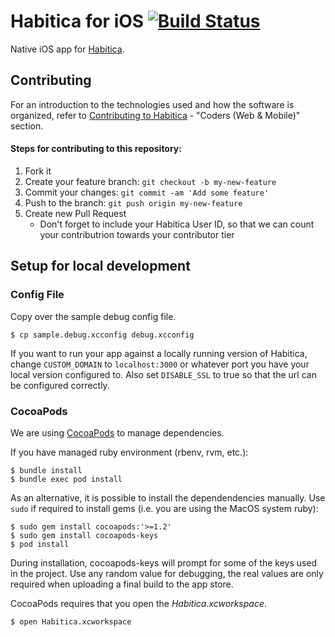# Habitica for iOS [![Build Status](https://travis-ci.org/HabitRPG/habitica-ios.svg?branch=master)](https://travis-ci.org/HabitRPG/habitica-ios)

Native iOS app for [Habitica](https://habitica.com/).

## Contributing

For an introduction to the technologies used and how the software is organized, refer to [Contributing to Habitica](http://habitica.wikia.com/wiki/Contributing_to_Habitica#Coders_.28Web_.26_Mobile.29) - "Coders (Web & Mobile)" section.

#### Steps for contributing to this repository:

1. Fork it
2. Create your feature branch: `git checkout -b my-new-feature`
3. Commit your changes: `git commit -am 'Add some feature'`
4. Push to the branch: `git push origin my-new-feature`
5. Create new Pull Request
   * Don't forget to include your Habitica User ID, so that we can count your contributrion towards your contributor tier

## Setup for local development

### Config File

Copy over the sample debug config file.

```
$ cp sample.debug.xcconfig debug.xcconfig
```

If you want to run your app against a locally running version of Habitica, change `CUSTOM_DOMAIN` to `localhost:3000` or whatever port you have your local version configured to. Also set `DISABLE_SSL` to true so that the url can be configured correctly.

### CocoaPods

We are using [CocoaPods](http://cocoapods.org) to manage dependencies.

If you have managed ruby environment (rbenv, rvm, etc.):

```
$ bundle install
$ bundle exec pod install
```

As an alternative, it is possible to install the dependendencies manually. Use `sudo` if required to install gems (i.e. you are using the MacOS system ruby):

```
$ sudo gem install cocoapods:'>=1.2'
$ sudo gem install cocoapods-keys
$ pod install
```

During installation, cocoapods-keys will prompt for some of the keys used in the project. Use any random value for debugging, the real values are only required when uploading a final build to the app store.

CocoaPods requires that you open the *Habitica.xcworkspace*.

```
$ open Habitica.xcworkspace
```

